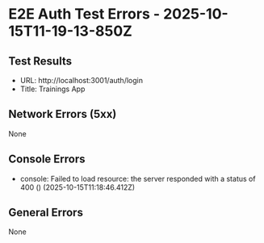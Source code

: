 # E2E Auth Test Errors - 2025-10-15T11-19-13-850Z

## Test Results
- URL: http://localhost:3001/auth/login
- Title: Trainings App

## Network Errors (5xx)
None

## Console Errors
- console: Failed to load resource: the server responded with a status of 400 () (2025-10-15T11:18:46.412Z)

## General Errors
None
